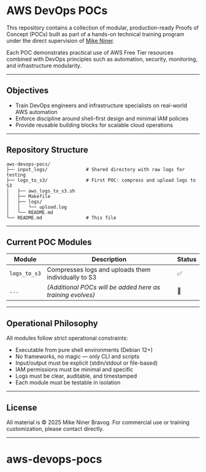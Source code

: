 # AWS DevOps POCs

This repository contains a collection of modular, production-ready Proofs of Concept (POCs) built as part of a hands-on technical training program under the direct supervision of [Mike Niner](https://github.com/mikeninerbravog).

Each POC demonstrates practical use of AWS Free Tier resources combined with DevOps principles such as automation, security, monitoring, and infrastructure modularity.

---

## Objectives

- Train DevOps engineers and infrastructure specialists on real-world AWS automation
- Enforce discipline around shell-first design and minimal IAM policies
- Provide reusable building blocks for scalable cloud operations

---

## Repository Structure

```text
aws-devops-pocs/
├── input_logs/              # Shared directory with raw logs for testing
├── logs_to_s3/              # First POC: compress and upload logs to S3
│   ├── aws_logs_to_s3.sh
│   ├── Makefile
│   ├── logs/
│   │   └── upload.log
│   └── README.md
└── README.md                # This file
````

---

## Current POC Modules

| Module       | Description                                                | Status |
| ------------ | ---------------------------------------------------------- | ------ |
| `logs_to_s3` | Compresses logs and uploads them individually to S3        | ✅      |
| `...`        | *(Additional POCs will be added here as training evolves)* | 🔧     |

---

## Operational Philosophy

All modules follow strict operational constraints:

* Executable from pure shell environments (Debian 12+)
* No frameworks, no magic — only CLI and scripts
* Input/output must be explicit (stdin/stdout or file-based)
* IAM permissions must be minimal and specific
* Logs must be clear, auditable, and timestamped
* Each module must be testable in isolation

---

## License

All material is © 2025 Mike Niner Bravog.
For commercial use or training customization, please contact directly.

---
# aws-devops-pocs
